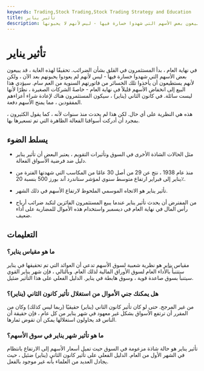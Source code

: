 ```yaml
---
keywords: Trading,Stock Trading,Stock Trading Strategy and Education
title: تأثير يناير
description: في نهاية العام ، بدأ المستثمرون في القلق بشأن الضرائب. ولهذه الغاية ، قد يبيعون بعض الأسهم التي شهدوا خسارة فيها - ليس لأنهم لا يحبونها
---
```


# تأثير يناير
في نهاية العام ، بدأ المستثمرون في القلق بشأن الضرائب. تحقيقًا لهذه الغاية ، قد يبيعون بعض الأسهم التي شهدوا خسارة فيها - ليس لأنهم لم يعودوا يحبونهم بعد الآن ، ولكن لأنهم يستطيعون أن يأخذوا تلك الخسائر من فاتورتهم السنوية من العم سام. سيؤدي هذا البيع إلى انخفاض الأسهم قليلاً في نهاية العام - خاصةً الشركات الصغيرة ، نظرًا لأنها ليست سائلة. في كانون الثاني (يناير) ، سيكون المستثمرون هناك لإعادة شراء أعزاءهم المفقودين ، مما يمنح الأسهم دفعة.

هذه هي النظرية على أي حال. لكن هذا لم يحدث منذ سنوات لأنه ، كما يقول الكثيرون ، بمجرد أن أدركت أسواقنا الفعالة الظاهرة التي تم تسعيرها بها.

## يسلط الضوء

- مثل الحالات الشاذة الأخرى في السوق وتأثيرات التقويم ، يعتبر البعض أن تأثير يناير دليل ضد فرضية الأسواق الفعالة.

- منذ عام 1938 ، نتج عن 29 من أصل 30 عامًا من المكاسب التي شهدتها الفترة من يناير إلى فبراير ارتفاع متوسط سنوي لمؤشر ستاندرد آند بورز 500 بنسبة 20٪.

- تأثير يناير هو الاتجاه الموسمي الملحوظ لارتفاع الأسهم في ذلك الشهر.

- من المفترض أن يحدث تأثير يناير عندما يبيع المستثمرون الفائزين لتكبد ضرائب أرباح رأس المال في نهاية العام في ديسمبر واستخدام هذه الأموال للمضاربة على أداء ضعيف.

## التعليمات

### ما هو مقياس يناير؟

مقياس [يناير](/januarybarometer) هو نظرية شعبية لسوق الأسهم تدعي أن العوائد التي تم تحقيقها في يناير ستتنبأ بالأداء العام لسوق الأوراق المالية لذلك العام. وبالتالي ، فإن شهر يناير القوي سيتنبأ بسوق صاعدة قوية ، وسوق هابطة في يناير. الدليل الفعلي على هذا التأثير ضئيل.

### هل يمكنك جني الأموال من استغلال تأثير كانون الثاني (يناير)؟

من غير المرجح. حتى لو كان تأثير كانون الثاني (يناير) حقيقيًا (ربما ليس كذلك) وكان من المقرر أن ترتفع الأسواق بشكل غير معهود في شهر يناير من كل عام ، فإن حقيقة أن الناس قد يحاولون استغلالها يمكن أن تقوض ثمارها.

### ما هو تأثير شهر يناير في سوق الأسهم؟

تأثير يناير هو حالة شاذة مزعومة في السوق حيث تميل أسعار الأسهم إلى الارتفاع بانتظام في الشهر الأول من العام. الدليل الفعلي على تأثير كانون الثاني (يناير) ضئيل ، حيث يجادل العديد من العلماء بأنه غير موجود بالفعل.

